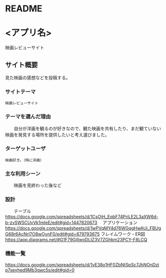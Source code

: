 # README
# <アプリ名>
  映画レビューサイト
## サイト概要
   見た映画の感想などを投稿する。

### サイトテーマ
    映画レビューサイト

### テーマを選んだ理由
　　自分が洋画を観るのが好きなので、観た映画を共有したり、まだ観ていない映画を発見する場所を提供したいと考え選びました。
  
### ターゲットユーザ
    映画好き。（特に洋画）

### 主な利用シーン
　　映画を見終わった後など
  
### 設計
　　テーブル　https://docs.google.com/spreadsheets/d/1CsOiH_EqbF74PriLE2L3aXW6d-b-zvSW5CUvVk1mIeE/edit#gid=1447820673
  　アプリケーション　https://docs.google.com/spreadsheets/d/1wPVqMY4d76WGqgHwAUi_FBUgG68r6AcNrl7O8wOynF0/edit#gid=879793675
   フレイムワーク・ER図　https://app.diagrams.net/#G1F79GjllwoDLIZ3V7ZGhkm23PCY-F8LCQ

### 機能一覧
https://docs.google.com/spreadsheets/d/1yE38o1HF0ZbNtSpSc7JhNOnDzip7seyhed9Mb3gwc5s/edit#gid=0

